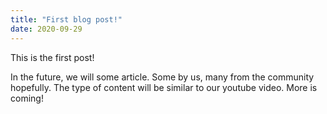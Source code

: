 ```yaml
---
title: "First blog post!"
date: 2020-09-29
---
```

This is the first post!<!--more-->

In the future, we will some article. Some by us, many from the community hopefully. The type of content will be similar to our youtube video. More is coming!
